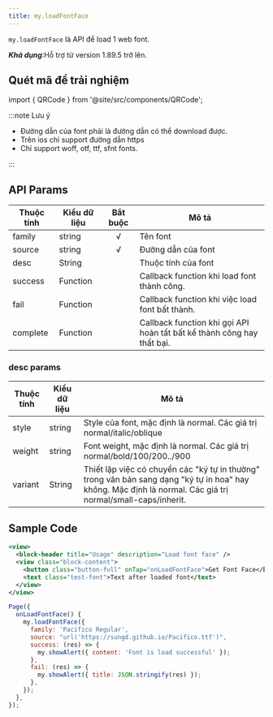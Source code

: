 ```yaml
---
title: my.loadFontFace
---
```


`my.loadFontFace` là API để load 1 web font.

***Khả dụng***:Hỗ trợ từ version 1.89.5 trở lên. 

## Quét mã để trải nghiệm

import { QRCode } from '@site/src/components/QRCode';

<QRCode page="pages/api/load-font-face/index" />

:::note Lưu ý

- Đường dẫn của font phải là đường dẫn có thể download được.
- Trên ios chỉ support đường dẫn https
- Chỉ support woff, otf, ttf, sfnt fonts.

:::

## API Params

| Thuộc tính | Kiểu dữ liệu | Bắt buộc | Mô tả                                                                  |
| ---------- | ------------ | :------: | ---------------------------------------------------------------------- |
| family  | string       |        √  | Tên font
| source   | string       |       √   | Đường dẫn của font
| desc   | String       |          |  Thuộc tính của font
| success    | Function     |          | Callback function khi load font thành công.                                 |
| fail       | Function     |          | Callback function khi việc load font bất thành.                         |
| complete   | Function     |          | Callback function khi gọi API hoàn tất bất kể thành công hay thất bại. |

### desc params

| Thuộc tính | Kiểu dữ liệu |  Mô tả                                                                  |
| ---------- | ------------ |  ---------------------------------------------------------------------- |
| style  | string       |   Style của font, mặc định là normal. Các giá trị normal/italic/oblique
| weight   | string       | Font weight, mặc định là normal. Các giá trị normal/bold/100/200../900
| variant   | String       | Thiết lập việc có chuyển các "ký tự in thường" trong văn bản sang dạng "ký tự in hoa" hay không. Mặc định là normal. Các giá trị normal/small-caps/inherit. |
## Sample Code

```xml title=index.txml
<view>
  <block-header title="Usage" description="Load font face" />
  <view class="block-content">
    <button class="button-full" onTap="onLoadFontFace">Get Font Face</button>
    <text class="test-font">Text after loaded font</text>
  </view>
</view>
```


```js title=index.js
Page({
  onLoadFontFace() {
    my.loadFontFace({
      family: 'Pacifico Regular',
      source: "url('https://sungd.github.io/Pacifico.ttf')",
      success: (res) => {
        my.showAlert({ content: 'Font is load successful' });
      },
      fail: (res) => {
        my.showAlert({ title: JSON.stringify(res) });
      },
    });
  },
});
```

